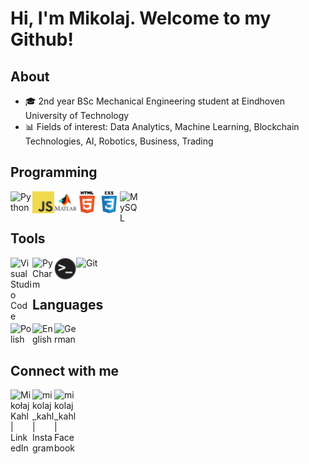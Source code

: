 # Hi, I'm Mikolaj. Welcome to my Github!

## About
- 🎓 2nd year BSc Mechanical Engineering student at Eindhoven University of Technology
- 📊 Fields of interest: Data Analytics, Machine Learning, Blockchain Technologies, AI, Robotics, Business, Trading

## Programming
[<img align="left" alt="Python" width="35px" src="https://cdn.picpng.com/logo/language-logo-python-44976.png" />][python]
[<img align="left" alt="JavaScript" width="35px" src="https://raw.githubusercontent.com/github/explore/80688e429a7d4ef2fca1e82350fe8e3517d3494d/topics/javascript/javascript.png" />][javascript]
[<img align="left" alt="Matlab" width="35px" src="https://raw.githubusercontent.com/github/explore/80688e429a7d4ef2fca1e82350fe8e3517d3494d/topics/matlab/matlab.png" />][matlab]
[<img align="left" alt="HTML5" width="35px" src="https://raw.githubusercontent.com/github/explore/80688e429a7d4ef2fca1e82350fe8e3517d3494d/topics/html/html.png" />][html]
[<img align="left" alt="CSS3" width="35px" src="https://raw.githubusercontent.com/github/explore/80688e429a7d4ef2fca1e82350fe8e3517d3494d/topics/css/css.png" />][css]
[<img align="left" alt="MySQL" width="35px" src="https://thevideoanalyst.com/wp-content/uploads/2020/12/mysql.png" />][mysql]

<br/>
<br/>

## Tools
[<img align="left" alt="Visual Studio Code" width="35px" src="https://upload.wikimedia.org/wikipedia/commons/thumb/9/9a/Visual_Studio_Code_1.35_icon.svg/2048px-Visual_Studio_Code_1.35_icon.svg.png" />][vscode]
[<img align="left" alt="PyCharm" width="35px" src="https://upload.wikimedia.org/wikipedia/commons/thumb/1/1d/PyCharm_Icon.svg/1200px-PyCharm_Icon.svg.png" />][pycharm]
<img align="left" alt="Terminal" width="35px" src="https://raw.githubusercontent.com/github/explore/80688e429a7d4ef2fca1e82350fe8e3517d3494d/topics/terminal/terminal.png" />
<img align="left" alt="Git" width="35px" src="https://git-scm.com/images/logos/downloads/Git-Icon-1788C.png" />

<br/>
<br/>

## Languages
<img align="left" alt="Polish" width="35px" src="https://cdn-icons-png.flaticon.com/512/197/197529.png" />
<img align="left" alt="English" width="35px" src="https://cdn-icons-png.flaticon.com/512/197/197374.png" />
<img align="left" alt="German" width="35px" src="https://cdn-icons-png.flaticon.com/512/197/197571.png" />

<br/>
<br/>

## Connect with me
[<img align="left" alt="Mikołaj Kahl | LinkedIn" width="35px" src="https://cdn-icons-png.flaticon.com/512/174/174857.png" />][linkedin]
[<img align="left" alt="mikolaj_kahl | Instagram" width="35px" src="https://upload.wikimedia.org/wikipedia/commons/thumb/e/e7/Instagram_logo_2016.svg/768px-Instagram_logo_2016.svg.png" />][instagram]
[<img align="left" alt="mikolaj_kahl | Facebook" width="35px" src="https://upload.wikimedia.org/wikipedia/commons/thumb/c/cd/Facebook_logo_%28square%29.png/480px-Facebook_logo_%28square%29.png" />][facebook]


[javascript]: https://developer.mozilla.org/en-US/docs/Web/JavaScript
[html]: https://developer.mozilla.org/en-US/docs/Web/HTML
[css]: https://developer.mozilla.org/en-US/docs/Web/CSS
[python]: https://www.python.org/about/
[matlab]: https://nl.mathworks.com/products/matlab.html
[vscode]: https://code.visualstudio.com/
[pycharm]: https://www.jetbrains.com/pycharm/
[linkedin]: https://www.linkedin.com/in/mikolaj-kahl/
[instagram]: https://www.instagram.com/mikolaj_kahl/
[facebook]: https://www.facebook.com/mikolajkahl/
[codewars]: https://www.codewars.com/users/kahlus2001
[mysql]: https://www.mysql.com/
